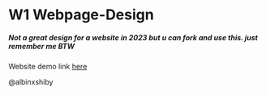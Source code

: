  # W1 Webpage-Design
 ##### Not a great design for a website in 2023 but u can fork and use this. just remember me BTW
 Website demo link [here](
 https://albinxshiby.github.io)

 @albinxshiby
